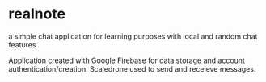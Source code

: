 # realnote
a simple chat application for learning purposes with local and random chat features


Application created with Google Firebase for data storage and account authentication/creation.
Scaledrone used to send and receieve messages.
